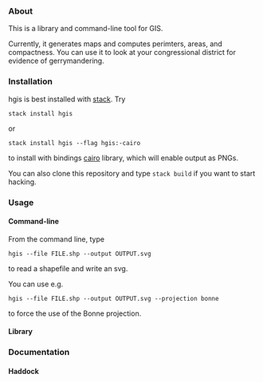 ### About

This is a library and command-line tool for GIS. 

Currently, it generates maps and computes perimters, areas, and compactness. You can use it to look at your congressional district for evidence of gerrymandering. 

### Installation

hgis is best installed with [stack](https://haskellstack.org/). Try

```
stack install hgis
```

or

```
stack install hgis --flag hgis:-cairo
```

to install with bindings [cairo](https://cairographics.org/) library, which will enable output as PNGs. 

You can also clone this repository and type `stack build` if you want to start hacking. 

### Usage

#### Command-line

From the command line, type

```
hgis --file FILE.shp --output OUTPUT.svg
```

to read a shapefile and write an svg.  

You can use e.g.

```
hgis --file FILE.shp --output OUTPUT.svg --projection bonne
```

to force the use of the Bonne projection. 

#### Library

### Documentation

#### Haddock
